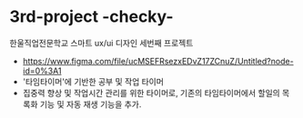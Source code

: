 # 3rd-project -checky-
한울직업전문학교 스마트 ux/ui 디자인 세번째 프로젝트
- https://www.figma.com/file/ucMSEFRsezxEDvZ17ZCnuZ/Untitled?node-id=0%3A1
- '타임타이머'에 기반한 공부 및 작업 타이머
- 집중력 향상 및 작업시간 관리를 위한 타이머로, 기존의 타임타이머에서 할일의 목록화 기능 및 자동 재생 기능을 추가.